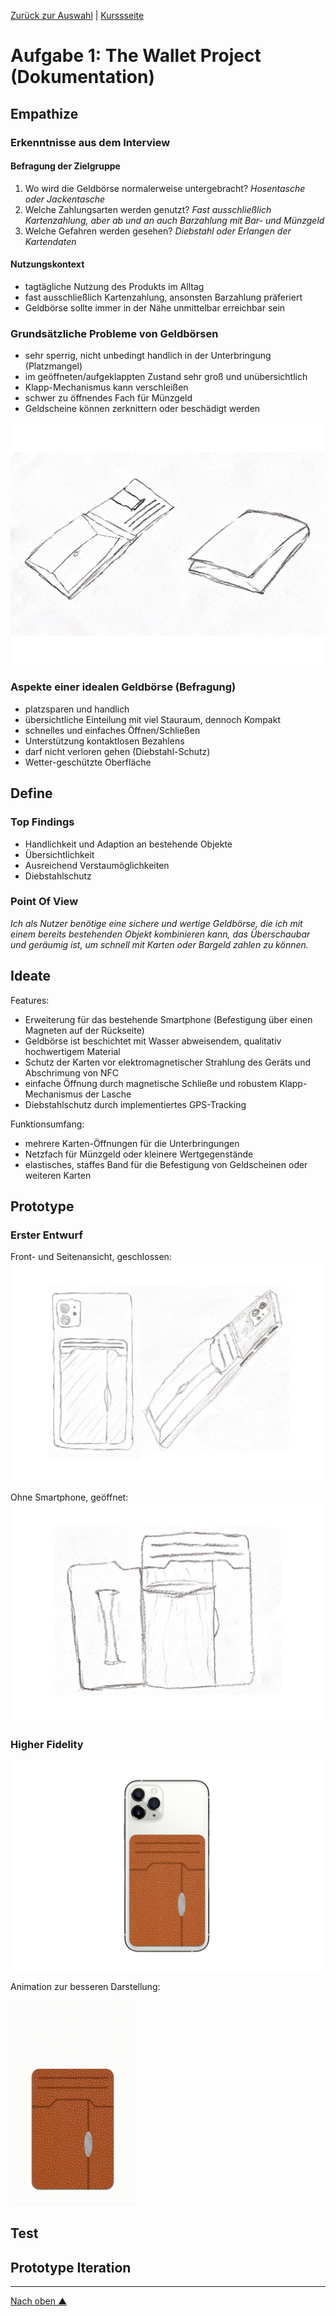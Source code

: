 [Zurück zur Auswahl](https://gionegel.github.io/IFD-WiSe20-21/) | [Kurssseite](https://webuser.hs-furtwangen.de/~rag/lehre/WiSe20-21/IFD/Kursinhalt/Team/)

# Aufgabe 1: The Wallet Project (Dokumentation)

## Empathize

### Erkenntnisse aus dem Interview

#### Befragung der Zielgruppe

1. Wo wird die Geldbörse normalerweise untergebracht? *Hosentasche oder Jackentasche*
2. Welche Zahlungsarten werden genutzt? *Fast ausschließlich Kartenzahlung, aber ab und an auch Barzahlung mit Bar- und Münzgeld*
3. Welche Gefahren werden gesehen? *Diebstahl oder Erlangen der Kartendaten*

#### Nutzungskontext

* tagtägliche Nutzung des Produkts im Alltag
* fast ausschließlich Kartenzahlung, ansonsten Barzahlung präferiert
* Geldbörse sollte immer in der Nähe unmittelbar erreichbar sein

### Grundsätzliche Probleme von Geldbörsen

* sehr sperrig, nicht unbedingt handlich in der Unterbringung (Platzmangel)
* im geöffneten/aufgeklappten Zustand sehr groß und unübersichtlich
* Klapp-Mechanismus kann verschleißen
* schwer zu öffnendes Fach für Münzgeld
* Geldscheine können zerknittern oder beschädigt werden

![Skizze](task-1-img-1.jpg)

### Aspekte einer idealen Geldbörse (Befragung)

* platzsparen und handlich
* übersichtliche Einteilung mit viel Stauraum, dennoch Kompakt
* schnelles und einfaches Öffnen/Schließen 
* Unterstützung kontaktlosen Bezahlens
* darf nicht verloren gehen (Diebstahl-Schutz)
* Wetter-geschützte Oberfläche


## Define

### Top Findings

* Handlichkeit und Adaption an bestehende Objekte
* Übersichtlichkeit
* Ausreichend Verstaumöglichkeiten
* Diebstahlschutz

### Point Of View

*Ich als Nutzer benötige eine sichere und wertige Geldbörse, die ich mit einem bereits bestehenden Objekt kombinieren kann, das Überschaubar und geräumig ist, um schnell mit Karten oder Bargeld zahlen zu können.*


## Ideate

Features:
* Erweiterung für das bestehende Smartphone (Befestigung über einen Magneten auf der Rückseite)
* Geldbörse ist beschichtet mit Wasser abweisendem, qualitativ hochwertigem Material
* Schutz der Karten vor elektromagnetischer Strahlung des Geräts und Abschrimung von NFC
* einfache Öffnung durch magnetische Schließe und robustem Klapp-Mechanismus der Lasche
* Diebstahlschutz durch implementiertes GPS-Tracking

Funktionsumfang:
* mehrere Karten-Öffnungen für die Unterbringungen
* Netzfach für Münzgeld oder kleinere Wertgegenstände
* elastisches, staffes Band für die Befestigung von Geldscheinen oder weiteren Karten


## Prototype

### Erster Entwurf

Front- und Seitenansicht, geschlossen:
![Skizze](task-1-img-2.jpg)

Ohne Smartphone, geöffnet:
![Skizze](task-1-img-3.jpg)

### Higher Fidelity

![Render](task-1-img-4.jpg)

Animation zur besseren Darstellung:

<img src="task-1-animation.gif" width="200" height="auto"/>




## Test


## Prototype Iteration


---
[Nach oben &#x25B2;](#top)
